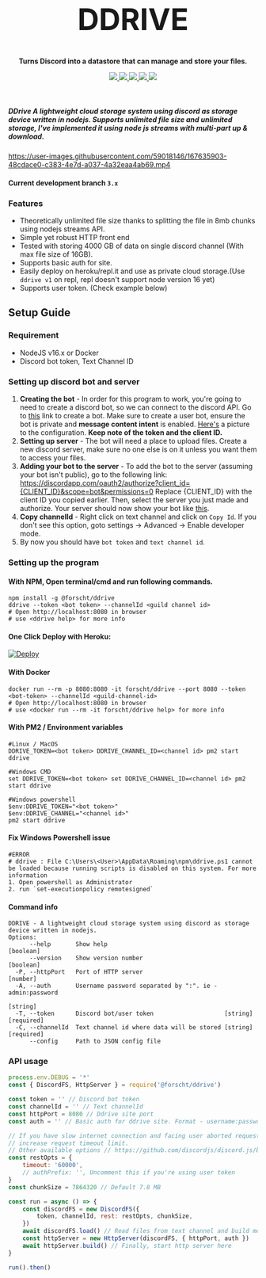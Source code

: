 <h1 align="center" style="font-size: 60px"> DDRIVE </h1>

<p align="center"><strong> Turns Discord into a datastore that can manage and store your files. </strong></p>
<p align="center">
    <a href="https://github.com/forscht/ddrive/actions/workflows/lint.yml">
        <img src="https://github.com/forscht/ddrive/actions/workflows/lint.yml/badge.svg">
    </a>
    <a href="https://hub.docker.com/r/forscht/ddrive">
        <img src="https://img.shields.io/docker/v/forscht/ddrive?logo=docker">
    </a>
    <a href="https://hub.docker.com/r/forscht/ddrive">
        <img src="https://img.shields.io/docker/pulls/forscht/ddrive.svg?logo=docker">
    </a>
    <a href="https://github.com/forscht/ddrive/actions/workflows/codeql-analysis.yml">
        <img src="https://github.com/forscht/ddrive/actions/workflows/codeql-analysis.yml/badge.svg">
    </a>
    <a href="https://github.com/forscht/ddrive/blob/v2/LICENSE">
        <img src="https://img.shields.io/badge/License-MIT-yellow.svg">
    </a>

</p>
<br>

##### **DDrive** A lightweight cloud storage system using discord as storage device written in nodejs. Supports unlimited file size and unlimited storage, I've implemented it using node js streams with multi-part up & download.

https://user-images.githubusercontent.com/59018146/167635903-48cdace0-c383-4e7d-a037-4a32eaa4ab69.mp4

#### Current development branch `3.x`

### Features
- Theoretically unlimited file size thanks to splitting the file in 8mb chunks using nodejs streams API.
- Simple yet robust HTTP front end
- Tested with storing 4000 GB of data on single discord channel (With max file size of 16GB).
- Supports basic auth for site.
- Easily deploy on heroku/repl.it and use as private cloud storage.(Use `ddrive v1` on repl, repl doesn't support node version 16 yet)
- Supports user token. (Check example below)

## Setup Guide

### Requirement
- NodeJS v16.x or Docker
- Discord bot token, Text Channel ID

### Setting up discord bot and server
1. **Creating the bot** - In order for this program to work, you're going to need to create a discord bot, so we can connect to the discord API. Go to [this](https://discordapp.com/developers/applications/me) link to create a bot. Make sure to create a user bot, ensure the bot is private and **message content intent** is enabled. [Here's](https://i.imgur.com/5AQZGq9.png) a picture to the configuration. **Keep note of the token and the client ID.**
2. **Setting up server** - The bot will need a place to upload files. Create a new discord server, make sure no one else is on it unless you want them to access your files.
3. **Adding your bot to the server** - To add the bot to the server (assuming your bot isn't public), go to the following link: https://discordapp.com/oauth2/authorize?client_id={CLIENT_ID}&scope=bot&permissions=0 Replace {CLIENT_ID} with the client ID you copied earlier. Then, select the server you just made and authorize. Your server should now show your bot like [this](http://i.imgur.com/NnqQAv7.png).
4. **Copy channelId** - Right click on text channel and click on `Copy Id`. If you don't see this option, goto settings -> Advanced -> Enable developer mode.
5. By now you should have `bot token` and `text channel id`.

### Setting up the program
#### With NPM, Open terminal/cmd and run following commands.
```shell
npm install -g @forscht/ddrive
ddrive --token <bot token> --channelId <guild channel id>
# Open http://localhost:8080 in browser
# use <ddrive help> for more info
```

#### One Click Deploy with Heroku:
[![Deploy](https://www.herokucdn.com/deploy/button.svg)](https://heroku.com/deploy?template=https://github.com/forscht/ddrive/tree/3.x)

#### With Docker
```shell
docker run --rm -p 8080:8080 -it forscht/ddrive --port 8080 --token <bot-token> --channelId <guild-channel-id>
# Open http://localhost:8080 in browser
# use <docker run --rm -it forscht/ddrive help> for more info
```

#### With PM2 / Environment variables
```
#Linux / MacOS
DDRIVE_TOKEN=<bot token> DDRIVE_CHANNEL_ID=<channel id> pm2 start ddrive

#Windows CMD
set DDRIVE_TOKEN=<bot token> set DDRIVE_CHANNEL_ID=<channel id> pm2 start ddrive

#Windows powershell
$env:DDRIVE_TOKEN="<bot token>"
$env:DDRIVE_CHANNEL="<channel id>"
pm2 start ddrive
```

#### Fix Windows Powershell issue
```shell
#ERROR 
# ddrive : File C:\Users\<User>\AppData\Roaming\npm\ddrive.ps1 cannot be loaded because running scripts is disabled on this system. For more information
1. Open powershell as Administrator
2. run `set-executionpolicy remotesigned`
```

#### Command info
```shell
DDRIVE - A lightweight cloud storage system using discord as storage device written in nodejs.
Options:
      --help       Show help                                           [boolean]
      --version    Show version number                                 [boolean]
  -P, --httpPort   Port of HTTP server                                  [number]
  -A, --auth       Username password separated by ":". ie - admin:password
                                                                        [string]
  -T, --token      Discord bot/user token                    [string] [required]
  -C, --channelId  Text channel id where data will be stored [string] [required]
      --config     Path to JSON config file
```

### API usage
```javascript
process.env.DEBUG = '*'
const { DiscordFS, HttpServer } = require('@forscht/ddrive')

const token = '' // Discord bot token
const channelId = '' // Text channelId
const httpPort = 8080 // Ddrive site port
const auth = '' // Basic auth for ddrive site. Format - username:password

// If you have slow internet connection and facing user aborted request error
// increase request timeout limit.
// Other available options // https://github.com/discordjs/discord.js/blob/c25e8ad78b1a020a24ec50e30dd7315234ce9309/packages/rest/src/lib/REST.ts#L21
const restOpts = {
    timeout: '60000',
    // authPrefix: '', Uncomment this if you're using user token
}
const chunkSize = 7864320 // Default 7.8 MB

const run = async () => {
    const discordFS = new DiscordFS({
        token, channelId, rest: restOpts, chunkSize,
    })
    await discordFS.load() // Read files from text channel and build metadata. Might take time depending on storage size
    const httpServer = new HttpServer(discordFS, { httpPort, auth })
    await httpServer.build() // Finally, start http server here
}

run().then()

```
